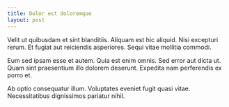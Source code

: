 ```yaml
---
title: Dolor est doloremque
layout: post
---
```

Velit ut quibusdam et sint blanditiis. Aliquam est hic aliquid. Nisi excepturi rerum. Et fugiat aut reiciendis asperiores. Sequi vitae mollitia commodi.

Eum sed ipsam esse et autem. Quia est enim omnis. Sed error aut dicta ut. Quam sint praesentium illo dolorem deserunt. Expedita nam perferendis ex porro et.

Ab optio consequatur illum. Voluptates eveniet fugit quasi vitae. Necessitatibus dignissimos pariatur nihil.
